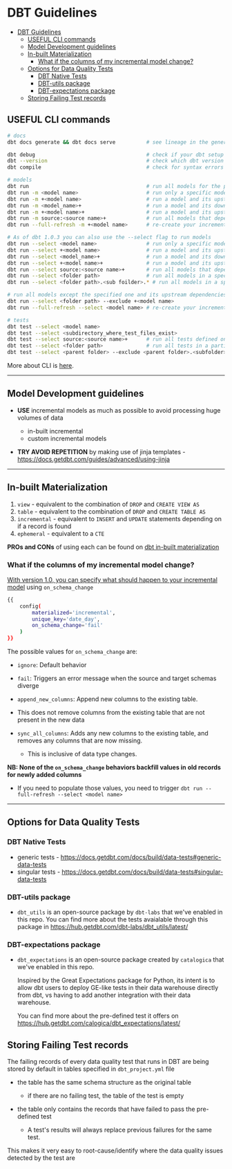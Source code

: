 # DBT Guidelines
<!-- TOC -->

- [DBT Guidelines](#dbt-guidelines)
    - [USEFUL CLI commands](#useful-cli-commands)
    - [Model Development guidelines](#model-development-guidelines)
    - [In-built Materialization](#in-built-materialization)
        - [What if the columns of my incremental model change?](#what-if-the-columns-of-my-incremental-model-change)
    - [Options for Data Quality Tests](#options-for-data-quality-tests)
        - [DBT Native Tests](#dbt-native-tests)
        - [DBT-utils package](#dbt-utils-package)
        - [DBT-expectations package](#dbt-expectations-package)
    - [Storing Failing Test records](#storing-failing-test-records)

<!-- /TOC -->

## USEFUL CLI commands

```bash
# docs
dbt docs generate && dbt docs serve          # see lineage in the generated URL

dbt debug                                    # check if your dbt setup is configured properly
dbt --version                                # check which dbt version you're running
dbt compile                                  # check for syntax errors 

# models
dbt run                                      # run all models for the project
dbt run -m <model name>                      # run only a specific model
dbt run -m +<model name>                     # run a model and its upstream dependencies
dbt run -m <model_name>+                     # run a model and its downstream dependencies
dbt run -m +<model name>+                    # run a model and its upstream and downstream dependencies
dbt run -m source:<source name>+             # run all models that depend on a given source
dbt run --full-refresh -m +<model name>      # re-create your incremental model

# As of dbt 1.0.3 you can also use the --select flag to run models
dbt run --select <model name>                # run only a specific model
dbt run --select +<model name>               # run a model and its upstream dependencies
dbt run --select <model_name>+               # run a model and its downstream dependencies
dbt run --select +<model name>+              # run a model and its upstream and downstream dependencies
dbt run --select source:<source name>+       # run all models that depend on a given source
dbt run --select <folder path>               # run all models in a specific directory
dbt run --select <folder path>.<sub foilder>.* # run all models in a specific sub-directory

# run all models except the specified one and its upstream dependencies
dbt run --select <folder path> --exclude +<model name> 
dbt run --full-refresh --select <model name> # re-create your incremental model

# tests
dbt test --select <model name>
dbt test --select <subdirectory_where_test_files_exist>
dbt test --select source:<source name>+      # run all tests defined on a source
dbt test --select <folder path>              # run all tests in a particular folder
dbt test --select <parent folder> --exclude <parent folder>.<subfolder>  # exclude tests from a sub-folder
```

More about CLI is [here](https://docs.getdbt.com/reference/node-selection/syntax).

---

## Model Development guidelines

- **USE** incremental models as much as possible to avoid processing huge volumes of data
  - in-built incremental
  - custom incremental models

- **TRY AVOID REPETITION** by making use of jinja templates - <https://docs.getdbt.com/guides/advanced/using-jinja>

---

## In-built Materialization

1. `view`         - equivalent to the combination of `DROP` and `CREATE VIEW AS`
2. `table`        - equivalent to the combination of `DROP` and `CREATE TABLE AS`
3. `incremental`  - equivalent to `INSERT` and `UPDATE` statements depending on if a record is found
4. `ephemeral`    - equivalent to a `CTE`

**PROs and CONs** of using each can be found on [dbt in-built materialization](https://docs.getdbt.com/docs/building-a-dbt-project/building-models/materializations)

### What if the columns of my incremental model change?

[With version 1.0, you can specify what should happen to your incremental model](https://docs.getdbt.com/docs/building-a-dbt-project/building-models/configuring-incremental-models)
using `on_schema_change`

```bash
{{
    config(
        materialized='incremental',
        unique_key='date_day',
        on_schema_change='fail'
    )
}}
```

The possible values for `on_schema_change` are:

- `ignore`: Default behavior

- `fail`: Triggers an error message when the source and target schemas diverge

- `append_new_columns`: Append new columns to the existing table.
- This does not remove columns from the existing table that are not present in the new data

- `sync_all_columns`: Adds any new columns to the existing table, and removes any columns that are now missing.
  - This is inclusive of data type changes.

**NB: None of the `on_schema_change` behaviors backfill values in old records for newly added columns**

- If you need to populate those values, you need to trigger `dbt run --full-refresh --select <model name>`

---

## Options for Data Quality Tests

### DBT Native Tests

- generic tests - <https://docs.getdbt.com/docs/build/data-tests#generic-data-tests>
- singular tests - <https://docs.getdbt.com/docs/build/data-tests#singular-data-tests>

### DBT-utils package

- `dbt_utils` is an open-source package by `dbt-labs` that we've enabled in this repo. You can find more about the tests avaialable through this package in <https://hub.getdbt.com/dbt-labs/dbt_utils/latest/>

### DBT-expectations package

- `dbt_expectations` is an open-source package created by `catalogica` that we've enabled in this repo.
  
  Inspired by the Great Expectations package for Python, its intent is to allow dbt users to deploy GE-like tests in their data warehouse directly from dbt, vs having to add another integration with their data warehouse.

  You can find more about the pre-defined test it offers on <https://hub.getdbt.com/calogica/dbt_expectations/latest/>

## Storing Failing Test records

The failing records of every data quality test that runs in DBT are being stored by default in tables specified in `dbt_project.yml` file

- the table has the same schema structure as the original table

  - if there are no failing test, the table of the test is empty

- the table only contains the records that have failed to pass the pre-defined test

  - A test's results will always replace previous failures for the same test.

This makes it very easy to root-cause/identify where the data quality issues detected by the test are
